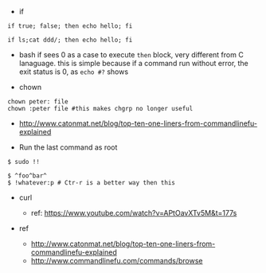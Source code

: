 - if

```
if true; false; then echo hello; fi

if ls;cat ddd/; then echo hello; fi
```

  - bash if sees 0 as a case to execute `then` block, very different from C lanaguage. this is simple because if a command run without error, the exit status is 0, as `echo #?` shows


- chown

```
chown peter: file
chown :peter file #this makes chgrp no longer useful
```
- http://www.catonmat.net/blog/top-ten-one-liners-from-commandlinefu-explained

- Run the last command as root

```
$ sudo !!

$ ^foo^bar^
$ !whatever:p # Ctr-r is a better way then this
```

- curl
  - ref: https://www.youtube.com/watch?v=APtOavXTv5M&t=177s


- ref
  - http://www.catonmat.net/blog/top-ten-one-liners-from-commandlinefu-explained
  - http://www.commandlinefu.com/commands/browse
